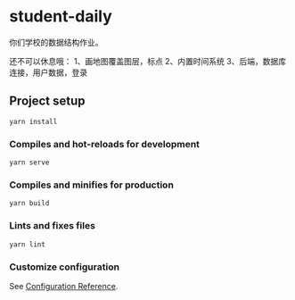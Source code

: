 # student-daily
你们学校的数据结构作业。

还不可以休息哦：
1、画地图覆盖图层，标点
2、内置时间系统
3、后端，数据库连接，用户数据，登录

## Project setup
```
yarn install
```

### Compiles and hot-reloads for development
```
yarn serve
```

### Compiles and minifies for production
```
yarn build
```

### Lints and fixes files
```
yarn lint
```

### Customize configuration
See [Configuration Reference](https://cli.vuejs.org/config/).
